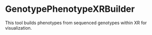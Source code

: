 # GenotypePhenotypeXRBuilder
This tool builds phenotypes from sequenced genotypes within XR for visualization.
